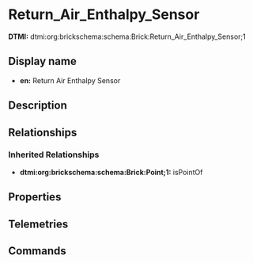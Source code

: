 # Return_Air_Enthalpy_Sensor
**DTMI:** dtmi:org:brickschema:schema:Brick:Return_Air_Enthalpy_Sensor;1
## Display name
- **en:** Return Air Enthalpy Sensor
## Description
## Relationships
### Inherited Relationships
* **dtmi:org:brickschema:schema:Brick:Point;1:** isPointOf
## Properties
## Telemetries
## Commands
